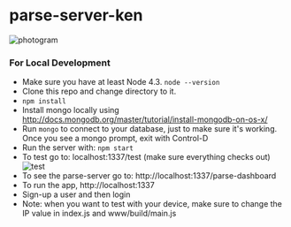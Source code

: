# parse-server-ken

![photogram](https://user-images.githubusercontent.com/8027762/30503005-70eaf5d6-9a1d-11e7-8ff4-01bf616b1295.png)

### For Local Development

* Make sure you have at least Node 4.3. `node --version`
* Clone this repo and change directory to it.
* `npm install`
* Install mongo locally using http://docs.mongodb.org/master/tutorial/install-mongodb-on-os-x/
* Run `mongo` to connect to your database, just to make sure it's working. Once you see a mongo prompt, exit with Control-D
* Run the server with: `npm start`
* To test go to:  localhost:1337/test (make sure everything checks out)
![test](https://user-images.githubusercontent.com/8027762/30503168-180c2fc4-9a1e-11e7-9224-dd40b9dfeb0c.png)
* To see the parse-server go to: http://localhost:1337/parse-dashboard
* To run the app, http://localhost:1337
* Sign-up a user and then login
* Note:  when you want to test with your device, make sure to change the IP value in index.js and www/build/main.js

